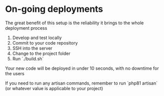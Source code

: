 # On-going deployments

The great benefit of this setup is the reliability it brings to the whole deployment process

1. Develop and test locally
2. Commit to your code repository
3. SSH into the server
4. Change to the project folder
5. Run \`./build.sh\`

Your new code will be deployed in under 10 seconds, with no downtime for the users

If you need to run any artisan commands, remember to run \`php81 artisan\` (or whatever value is applicable to your project)
